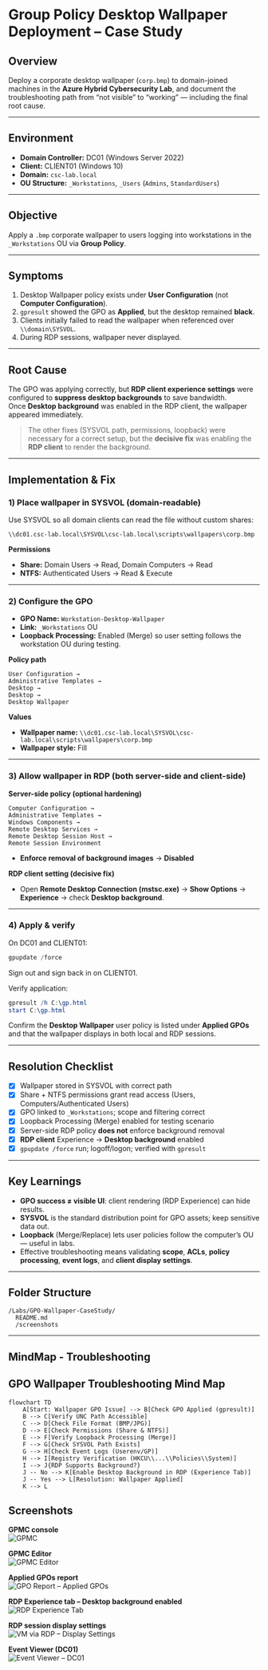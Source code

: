 # Group Policy Desktop Wallpaper Deployment – Case Study

## Overview
Deploy a corporate desktop wallpaper (`corp.bmp`) to domain-joined machines in the **Azure Hybrid Cybersecurity Lab**, and document the troubleshooting path from “not visible” to “working” — including the final root cause.

---

## Environment
- **Domain Controller:** DC01 (Windows Server 2022)
- **Client:** CLIENT01 (Windows 10)
- **Domain:** `csc-lab.local`
- **OU Structure:** `_Workstations`, `_Users` (`Admins`, `StandardUsers`)

---

## Objective
Apply a `.bmp` corporate wallpaper to users logging into workstations in the `_Workstations` OU via **Group Policy**.

---

## Symptoms
1. Desktop Wallpaper policy exists under **User Configuration** (not **Computer Configuration**).
2. `gpresult` showed the GPO as **Applied**, but the desktop remained **black**.
3. Clients initially failed to read the wallpaper when referenced over `\\domain\SYSVOL`.
4. During RDP sessions, wallpaper never displayed.

---

## Root Cause
The GPO was applying correctly, but **RDP client experience settings** were configured to **suppress desktop backgrounds** to save bandwidth.  
Once **Desktop background** was enabled in the RDP client, the wallpaper appeared immediately.

> The other fixes (SYSVOL path, permissions, loopback) were necessary for a correct setup, but the **decisive fix** was enabling the **RDP client** to render the background.

---

## Implementation & Fix

### 1) Place wallpaper in SYSVOL (domain-readable)
Use SYSVOL so all domain clients can read the file without custom shares:
```
\\dc01.csc-lab.local\SYSVOL\csc-lab.local\scripts\wallpapers\corp.bmp
```

**Permissions**
- **Share:** Domain Users → Read, Domain Computers → Read
- **NTFS:** Authenticated Users → Read & Execute

---

### 2) Configure the GPO
- **GPO Name:** `Workstation-Desktop-Wallpaper`
- **Link:** `_Workstations` OU
- **Loopback Processing:** Enabled (Merge) so user setting follows the workstation OU during testing.

**Policy path**
```
User Configuration →
Administrative Templates →
Desktop →
Desktop →
Desktop Wallpaper
```

**Values**
- **Wallpaper name:** `\\dc01.csc-lab.local\SYSVOL\csc-lab.local\scripts\wallpapers\corp.bmp`
- **Wallpaper style:** Fill

---

### 3) Allow wallpaper in RDP (both server-side and client-side)

**Server-side policy (optional hardening)**
```
Computer Configuration →
Administrative Templates →
Windows Components →
Remote Desktop Services →
Remote Desktop Session Host →
Remote Session Environment
```
- **Enforce removal of background images** → **Disabled**

**RDP client setting (decisive fix)**
- Open **Remote Desktop Connection (mstsc.exe)** → **Show Options** → **Experience** → check **Desktop background**.

---

### 4) Apply & verify
On DC01 and CLIENT01:
```powershell
gpupdate /force
```

Sign out and sign back in on CLIENT01.

Verify application:
```powershell
gpresult /h C:\gp.html
start C:\gp.html
```
Confirm the **Desktop Wallpaper** user policy is listed under **Applied GPOs** and that the wallpaper displays in both local and RDP sessions.

---

## Resolution Checklist
- [x] Wallpaper stored in SYSVOL with correct path
- [x] Share + NTFS permissions grant read access (Users, Computers/Authenticated Users)
- [x] GPO linked to `_Workstations`; scope and filtering correct
- [x] Loopback Processing (Merge) enabled for testing scenario
- [x] Server-side RDP policy **does not** enforce background removal
- [x] **RDP client** Experience → **Desktop background** enabled
- [x] `gpupdate /force` run; logoff/logon; verified with `gpresult`

---

## Key Learnings
- **GPO success ≠ visible UI**: client rendering (RDP Experience) can hide results.
- **SYSVOL** is the standard distribution point for GPO assets; keep sensitive data out.
- **Loopback** (Merge/Replace) lets user policies follow the computer’s OU — useful in labs.
- Effective troubleshooting means validating **scope**, **ACLs**, **policy processing**, **event logs**, and **client display settings**.

---

## Folder Structure
```
/Labs/GPO-Wallpaper-CaseStudy/
  README.md
  /screenshots
```
---

## MindMap - Troubleshooting

## GPO Wallpaper Troubleshooting Mind Map

```mermaid
flowchart TD
    A[Start: Wallpaper GPO Issue] --> B[Check GPO Applied (gpresult)]
    B --> C[Verify UNC Path Accessible]
    C --> D[Check File Format (BMP/JPG)]
    D --> E[Check Permissions (Share & NTFS)]
    E --> F[Verify Loopback Processing (Merge)]
    F --> G[Check SYSVOL Path Exists]
    G --> H[Check Event Logs (Userenv/GP)]
    H --> I[Registry Verification (HKCU\\...\\Policies\\System)]
    I --> J{RDP Supports Background?}
    J -- No --> K[Enable Desktop Background in RDP (Experience Tab)]
    J -- Yes --> L[Resolution: Wallpaper Applied]
    K --> L

```

## Screenshots

**GPMC console**  
![GPMC](./Screenshots/GPMC.png)

**GPMC Editor**  
![GPMC Editor](./Screenshots/GPMCeditor.png)

**Applied GPOs report**  
![GPO Report – Applied GPOs](./Screenshots/GPO-Report-AppliedGPOs.png)

**RDP Experience tab – Desktop background enabled**  
![RDP Experience Tab](./Screenshots/RDP-exp-tab.png)

**RDP session display settings**  
![VM via RDP – Display Settings](./Screenshots/VMviaRDP-Display-Settings.png)

**Event Viewer (DC01)**  
![Event Viewer – DC01](./Screenshots/eventviewer-DC01.png)



